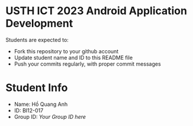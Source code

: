 USTH ICT 2023 Android Application Development
=====================================================

Students are expected to:

* Fork this repository to your github account
* Update student name and ID to this README file
* Push your commits regularly, with proper commit messages

Student Info
=======================

* Name: Hồ Quang Anh
* ID: BI12-017
* Group ID: *Your Group ID here*


